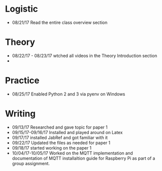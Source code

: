 # Logistic

* 08/21/17 Read the entire class overview section 

# Theory

* 08/22/17 - 08/23/17 wtched all videos in the Theory Introduction section
* 

# Practice

* 08/25/17 Enabled Python 2 and 3 via pyenv on Windows


# Writing

* 09/13/17 Researched and gave topic for paper 1
* 09/15/17-09/16/17 Installed and played around on Latex
* 09/17/17 installed JabRef and got familiar with it
* 09/22/17 Updated the files as needed for paper 1
* 09/18/17 started working on the paper 1
* 10/04/17-10/05/17 Worked on the MQTT implementation and documentation of MQTT installaltion guide for Raspberry Pi as part of a group assignment.
